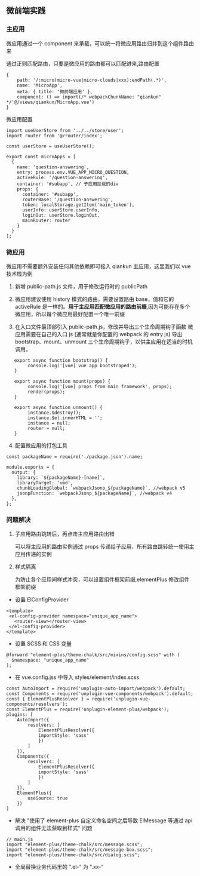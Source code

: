## 微前端实践

### 主应用

微应用通过一个 component 来承载，可以统一将微应用路由归并到这个组件路由来

通过正则匹配路由，只要是微应用的路由都可以匹配进来,路由配置

```
{
    path: '/:micro(micro-vue|micro-clouds|xxx):endPath(.*)',
    name: 'MicroApp',
    meta: { title: '微前端应用' },
    component: () => import(/* webpackChunkName: "qiankun" */'@/views/qiankun/MicroApp.vue')
}
```

微应用配置

```
import useUserStore from '../../store/user';
import router from '@/router/index';

const userStore = useUserStore();

export const microApps = [
  {
    name: 'question-answering',
    entry: process.env.VUE_APP_MICRO_QUESTION,
    activeRule: '/question-answering',
    container: '#subapp', // 子应用挂载的div
    props: {
      container: '#subapp',
      routerBase: '/question-answering',
      token: localStorage.getItem('main_token'),
      userInfo: userStore.userInfo,
      loginOut: userStore.loginOut,
      mainRouter: router
    }
  }
];
```

### 微应用

微应用不需要额外安装任何其他依赖即可接入 qiankun 主应用，这里我们以 vue 技术栈为例

1. 新增 public-path.js 文件，用于修改运行时的 publicPath
2. 微应用建议使用 history 模式的路由，需要设置路由 base，值和它的 activeRule 是一样的。**用于主应用匹配微应用的路由前缀**,因为可能存在多个微应用，所以每个微应用最好配置一个唯一前缀

3. 在入口文件最顶部引入 public-path.js，修改并导出三个生命周期钩子函数
   微应用需要在自己的入口 js (通常就是你配置的 webpack 的 entry js) 导出 bootstrap、mount、unmount 三个生命周期钩子，以供主应用在适当的时机调用。

```
   export async function bootstrap() {
        console.log('[vue] vue app bootstraped');
   }

   export async function mount(props) {
        console.log('[vue] props from main framework', props);
        render(props);
   }

   export async function unmount() {
        instance.$destroy();
        instance.$el.innerHTML = '';
        instance = null;
        router = null;
   }
```

4. 配置微应用的打包工具

```
const packageName = require('./package.json').name;

module.exports = {
  output: {
    library: `${packageName}-[name]`,
    libraryTarget: 'umd',
    chunkLoadingGlobal: `webpackJsonp_${packageName}`, //webpack v5
    jsonpFunction: `webpackJsonp_${packageName}`, //webpack v4
  },
};
```

### 问题解决

1. 子应用路由跳转后，再点击主应用路由出错

   可以将主应用的路由实例通过 props 传递给子应用，所有路由跳转统一使用主应用传递的实例

2. 样式隔离

   为防止各个应用间样式冲突，可以设置组件框架前缀,elementPlus 修改组件框架前缀

- 设置 ElConfigProvider

```
<template>
 <el-config-provider namespace="unique_app_name">
   <router-view></router-view>
 </el-config-provider>
</template>
```

- 设置 SCSS 和 CSS 变量

```
@forward "element-plus/theme-chalk/src/mixins/config.scss" with (
  $namespace: "unique_app_name"
);
```

- 在 vue.config.jss 中导入 styles/element/index.scss

```
const AutoImport = require('unplugin-auto-import/webpack').default;
const Components = require('unplugin-vue-components/webpack').default;
const { ElementPlusResolver } = require('unplugin-vue-components/resolvers');
const ElementPlus = require('unplugin-element-plus/webpack');
plugins: [
    AutoImport({
        resolvers: [
            ElementPlusResolver({
            importStyle: 'sass'
            })
        ]
    }),
    Components({
        resolvers: [
            ElementPlusResolver({
            importStyle: 'sass'
            })
        ]
    }),
    ElementPlus({
        useSource: true
    })
]
```

- 解决 "使用了 element-plus 自定义命名空间之后导致 ElMessage 等通过 api 调用的组件无法获取到样式" 问题

```
// main.js
import "element-plus/theme-chalk/src/message.scss";
import "element-plus/theme-chalk/src/message-box.scss";
import "element-plus/theme-chalk/src/dialog.scss";
```

- 全局替换业务代码里的 ".el-" 为 ".xx-"
